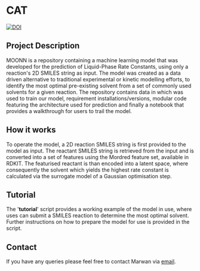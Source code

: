 # CAT
[![DOI](https://zenodo.org/badge/1037222864.svg)](https://doi.org/10.5281/zenodo.16887610)
## Project Description
MOONN is a repository containing a machine learning model that was developed for the prediction of Liquid-Phase Rate Constants, using only a reaction's 2D SMILES string as input.
The model was created as a data driven alternative to traditional experimental or kinetic modelling efforts, to identify the most optimal pre-existing solvent from a set of commonly used solvents for a given reaction. 
The repository contains data in which was used to train our model, requirement installations/versions, modular code featuring the architecture used for prediction and finally a notebook that provides a walkthrough for users to trail the model. 

## How it works
To operate the model, a 2D reaction SMILES string is first provided to the model as input. The reactant SMILES string is retrieved from the input and is converted into a set of features using the Mordred feature set, available in RDKIT. The featurised reactant is than encoded into a latent space, where consequently the solvent which yields the highest rate constant is calculated via the surrogate model of a Gaussian optimisation step. 

## Tutorial 
The '**tutorial**' script provides a working example of the model in use, where uses can submit a SMILES reaction to determine the most optimal solvent. Further instructions on how to prepare the model for use is provided in the script.   

## Contact
If you have any queries please feel free to contact Marwan via [email](mz354@ic.ac.uk). 
